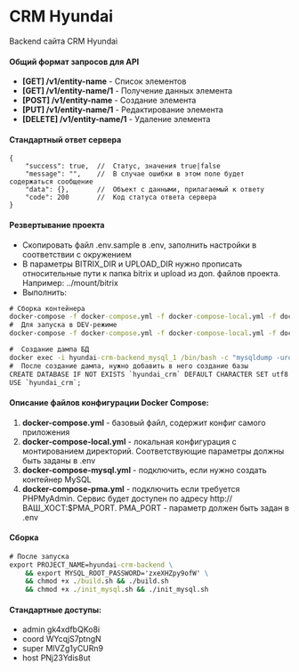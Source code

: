 #  CRM Hyundai

Backend сайта CRM Hyundai

#### Общий формат запросов для API
 * **[GET] /v1/entity-name** - Спиcок элементов
 * **[GET] /v1/entity-name/1** - Получение данных элемента
 * **[POST] /v1/entity-name** - Создание элемента
 * **[PUT] /v1/entity-name/1** - Редактирование элемента
 * **[DELETE] /v1/entity-name/1** - Удаление элемента

#### Стандартный ответ сервера
```json5
{
    "success": true,  //  Статус, значения true|false
    "message": "",    //  В случае ошибки в этом поле будет содержаться сообщение
    "data": {},       //  Объект с данными, прилагаемый к ответу
    "code": 200       //  Код статуса ответа сервера
}
```

#### Резвертывание проекта
* Скопировать файл .env.sample в .env, заполнить настройки в соответствии с окружением
* В параметры BITRIX_DIR и UPLOAD_DIR нужно прописать относительные пути к папка bitrix и upload из доп. файлов проекта. Например: ../mount/bitrix
* Выполнить:
```cmd
# Сборка контейнера
docker-compose -f docker-compose.yml -f docker-compose-local.yml -f docker-compose-mysql.yml -f docker-compose-pma.yml build
#  Для запуска в DEV-режиме
docker-compose -f docker-compose.yml -f docker-compose-local.yml -f docker-compose-mysql.yml -f docker-compose-pma.yml up -d

#  Создание дампа БД
docker exec -i hyundai-crm-backend_mysql_1 /bin/bash -c "mysqldump -uroot --password='zxeXHZpy9ofW' hyundai_crm" > ./app/dev-starter-db.sql
#  После создание дампа, нужно добавить в него создание базы
CREATE DATABASE IF NOT EXISTS `hyundai_crm` DEFAULT CHARACTER SET utf8 COLLATE utf8_unicode_ci;
USE `hyundai_crm`;
```

#### Описание файлов конфигурации Docker Compose:
1. **docker-compose.yml** - базовый файл, содержит конфиг самого приложения
2. **docker-compose-local.yml** - локальная конфигурация с монтированием директорий. Соответствующие параметры должны быть заданы в .env
3. **docker-compose-mysql.yml** - подключить, если нужно создать контейнер MySQL
4. **docker-compose-pma.yml** - подключить если требуется PHPMyAdmin. Сервис будет доступен по адресу http://ВАШ_ХОСТ:$PMA_PORT. PMA_PORT - параметр должен быть задан в .env

#### Сборка
```cmd
# После запуска
export PROJECT_NAME=hyundai-crm-backend \
    && export MYSQL_ROOT_PASSWORD='zxeXHZpy9ofW' \
    && chmod +x ./build.sh && ./build.sh
    && chmod +x ./init_mysql.sh && ./init_mysql.sh
```

#### Стандартные доступы:
* admin gk4xdfbQKo8i
* coord WYcqjS7ptngN
* super MlVZg1yCURn9
* host PNj23Ydis8ut
